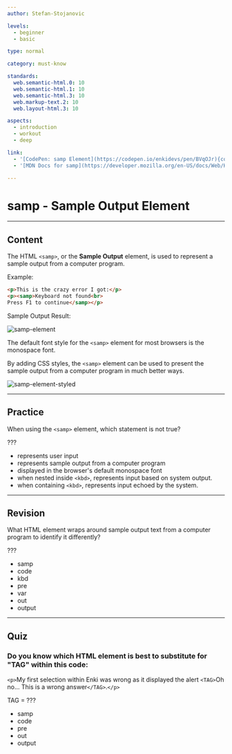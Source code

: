 ```yaml
---
author: Stefan-Stojanovic

levels:
  - beginner
  - basic

type: normal

category: must-know

standards:
  web.semantic-html.0: 10
  web.semantic-html.1: 10
  web.semantic-html.3: 10
  web.markup-text.2: 10
  web.layout-html.3: 10

aspects:
  - introduction
  - workout
  - deep

link:
  - '[CodePen: samp Element](https://codepen.io/enkidevs/pen/BVqOJr){code}'
  - '[MDN Docs for samp](https://developer.mozilla.org/en-US/docs/Web/HTML/Element/samp){website}'

---
```

# samp - Sample Output Element
---
## Content

The HTML `<samp>`, or the **Sample Output** element, is used to represent a sample output from a computer program.

Example:
```html
<p>This is the crazy error I got:</p>
<p><samp>Keyboard not found<br>
Press F1 to continue</samp></p>
```

Sample Output Result:

![samp-element](%3Csvg%20xmlns%3D%22http%3A%2F%2Fwww.w3.org%2F2000%2Fsvg%22%20width%3D%22320%22%20height%3D%22106%22%3E%3Cg%20fill%3D%22none%22%20fill-rule%3D%22evenodd%22%3E%3Crect%20width%3D%22320%22%20height%3D%22106%22%20fill%3D%22%23FFF%22%20rx%3D%229%22%2F%3E%3Ctext%20fill%3D%22%23000%22%20font-family%3D%22ArialMT%2C%20Arial%22%20font-size%3D%2216%22%3E%3Ctspan%20x%3D%2218%22%20y%3D%2232%22%3EThis%20is%20the%20crazy%20error%20I%20got%3A%3C%2Ftspan%3E%20%20%3Ctspan%20x%3D%2218%22%20y%3D%2266%22%20font-family%3D%22Courier%22%3EKeyboard%20not%20found%3C%2Ftspan%3E%20%3Ctspan%20x%3D%2218%22%20y%3D%2285%22%20font-family%3D%22Courier%22%3EPress%20F1%20to%20continue%3C%2Ftspan%3E%3C%2Ftext%3E%3C%2Fg%3E%3C%2Fsvg%3E)

The default font style for the `<samp>` element for most browsers is the monospace font.

By adding CSS styles, the `<samp>` element can be used to present the sample output from a computer program in much better ways.   

![samp-element-styled](%3Csvg%20xmlns%3D%22http%3A%2F%2Fwww.w3.org%2F2000%2Fsvg%22%20width%3D%22320%22%20height%3D%22106%22%3E%3Cg%20fill%3D%22none%22%20fill-rule%3D%22evenodd%22%3E%3Crect%20width%3D%22320%22%20height%3D%22106%22%20fill%3D%22%23FFF%22%20rx%3D%229%22%2F%3E%3Crect%20width%3D%22282%22%20height%3D%2250%22%20x%3D%2218%22%20y%3D%2247%22%20fill%3D%22%23000%22%20rx%3D%223%22%2F%3E%3Ctext%20font-family%3D%22ArialMT%2C%20Arial%22%20font-size%3D%2216%22%3E%3Ctspan%20x%3D%2218%22%20y%3D%2232%22%20fill%3D%22%23000%22%3EThis%20is%20the%20crazy%20error%20I%20got%3A%3C%2Ftspan%3E%20%20%3Ctspan%20x%3D%2218%22%20y%3D%2266%22%20fill%3D%22%237EEA8B%22%20font-family%3D%22Courier%22%3E%20Keyboard%20not%20found%3C%2Ftspan%3E%20%3Ctspan%20x%3D%2218%22%20y%3D%2285%22%20fill%3D%22%237EEA8B%22%20font-family%3D%22Courier%22%3E%20Press%20F1%20to%20continue%3C%2Ftspan%3E%3C%2Ftext%3E%3C%2Fg%3E%3C%2Fsvg%3E)

---
## Practice

When using the `<samp>` element, which statement is not true?

???

* represents user input
* represents sample output from a computer program
* displayed in the browser's default monospace font
* when nested inside `<kbd>`, represents input based on system output.
* when containing `<kbd>`, represents input echoed by the system.


---
## Revision

What HTML element wraps around sample output text from a computer program to identify it differently?

???

* samp
* code
* kbd
* pre
* var
* out
* output

---
## Quiz

### Do you know which HTML element is best to substitute for "TAG" within this code:  

`<p>`My first selection within Enki was wrong as it displayed the alert `<TAG>`Oh no... This is a wrong answer`</TAG>`.`</p>`

TAG = ???

* samp
* code
* pre
* out
* output
 
